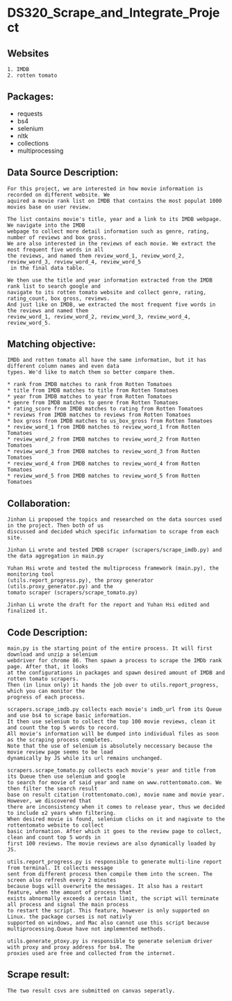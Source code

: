 # DS320_Scrape_and_Integrate_Project

## Websites 
    1. IMDB 
    2. rotten tomato 

## Packages: 
* requests 
* bs4 
* selenium 
* nltk
* collections
* multiprocessing 

## Data Source Description: 

    For this project, we are interested in how movie information is recorded on different website. We 
    aquired a movie rank list on IMDB that contains the most populat 1000 movies base on user review. 
    
    The list contains movie's title, year and a link to its IMDB webpage. We navigate into the IMDB 
    webpage to collect more detail information such as genre, rating, number of reviews and box gross. 
    We are also interested in the reviews of each movie. We extract the most frequent five words in all 
    the reviews, and named them review_word_1, review_word_2, review_word_3, review_word_4, review_word_5
     in the final data table. 

    We then use the title and year information extracted from the IMDB rank list to search google and 
    navigate to its rotten tomato website and collect genre, rating, rating_count, box gross, reviews. 
    And just like on IMDB, we extracted the most frequent five words in the reviews and named them 
    review_word_1, review_word_2, review_word_3, review_word_4, review_word_5. 

## Matching objective: 

    IMDb and rotten tomato all have the same information, but it has different column names and even data 
    types. We'd like to match them so better compare them. 

    * rank from IMDB matches to rank from Rotten Tomatoes
    * title from IMDB matches to title from Rotten Tomatoes
    * year from IMDB matches to year from Rotten Tomatoes
    * genre from IMDB matches to genre from Rotten Tomatoes
    * rating_score from IMDB matches to rating from Rotten Tomatoes
    * reviews from IMDB matches to reviews from Rotten Tomatoes
    * box gross from IMDB matches to us_box_gross from Rotten Tomatoes
    * review_word_1 from IMDB matches to review_word_1 from Rotten Tomatoes
    * review_word_2 from IMDB matches to review_word_2 from Rotten Tomatoes
    * review_word_3 from IMDB matches to review_word_3 from Rotten Tomatoes
    * review_word_4 from IMDB matches to review_word_4 from Rotten Tomatoes
    * review_word_5 from IMDB matches to review_word_5 from Rotten Tomatoes

## Collaboration: 

    Jinhan Li proposed the topics and researched on the data sources used in the project. Then both of us 
    discussed and decided which specific information to scrape from each site. 
    
    Jinhan Li wrote and tested IMDB scraper (scrapers/scrape_imdb.py) and the data aggregation in main.py

    Yuhan Hsi wrote and tested the multiprocess framework (main.py), the monitoring tool 
    (utils.report_progress.py), the proxy generator (utils.proxy_generator.py) and the 
    tomato scraper (scrapers/scrape_tomato.py)
        
    Jinhan Li wrote the draft for the report and Yuhan Hsi edited and finalized it.

## Code Description: 

    main.py is the starting point of the entire process. It will first download and unzip a selenium 
    webdriver for chrome 86. Then spawn a process to scrape the IMDb rank page. After that, it looks 
    at the configurations in packages and spawn desired amount of IMDB and rotten tomato scrapers.
    Then (in linux only) it hands the job over to utils.report_progress, which you can monitor the 
    progress of each process. 

    scrapers.scrape_imdb.py collects each movie's imdb_url from its Queue and use bs4 to scrape basic information.
    It then use selenium to collect the top 100 movie reviews, clean it and count the top 5 words to record. 
    All movie's information will be dumped into individual files as soon as the scraping process completes.
    Note that the use of selenium is absolutely neccessary because the movie review page seems to be load 
    dynamically by JS while its url remains unchanged. 

    scrapers.scrape_tomato.py collects each movie's year and title from its Queue then use selenium and google 
    to search for movie of said year and name on www.rottentomato.com. We then filter the search result 
    base on result citation (rottentomato.com), movie name and movie year. However, we discovered that 
    there are inconsistency when it comes to release year, thus we decided to include ±2 years when filtering. 
    When desired movie is found, selenium clicks on it and nagivate to the rottentomato website to collect 
    basic information. After which it goes to the review page to collect, clean and count top 5 words in 
    first 100 reviews. The movie reviews are also dynamically loaded by JS. 

    utils.report_progress.py is responsible to generate multi-line report from terminal. It collects message 
    sent from different process then compile them into the screen. The screen also refresh every 2 minutes 
    because bugs will overwrite the messages. It also has a restart feature, when the amount of process that 
    exists abnormally exceeds a certain limit, the script will terminate all process and signal the main process
    to restart the script. This feature, however is only supported on Linux. the package curses is not nativly 
    supported on windows, and Mac also cannot use this script because multiprocessing.Queue have not implemented methods. 

    utils.generate_ptoxy.py is responsible to generate selenium driver with proxy and proxy address for bs4. The 
    proxies used are free and collected from the internet. 

## Scrape result: 

    The two result csvs are submitted on canvas seperatly.